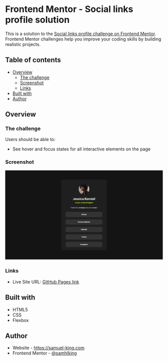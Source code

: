 # Frontend Mentor - Social links profile solution

This is a solution to the [Social links profile challenge on Frontend Mentor](https://www.frontendmentor.io/challenges/social-links-profile-UG32l9m6dQ). Frontend Mentor challenges help you improve your coding skills by building realistic projects. 

## Table of contents

- [Overview](#overview)
  - [The challenge](#the-challenge)
  - [Screenshot](#screenshot)
  - [Links](#links)
- [Built with](#built-with)
- [Author](#author)

## Overview

### The challenge

Users should be able to:

- See hover and focus states for all interactive elements on the page

### Screenshot

![](./screenshot.png)

### Links

- Live Site URL: [GitHub Pages link](https://samhlking.github.io/social-links-profile-main/)

## Built with

- HTML5
- CSS
- Flexbox

## Author

- Website - https://samuel-king.com
- Frontend Mentor - [@samhlking](https://www.frontendmentor.io/profile/samhlking)